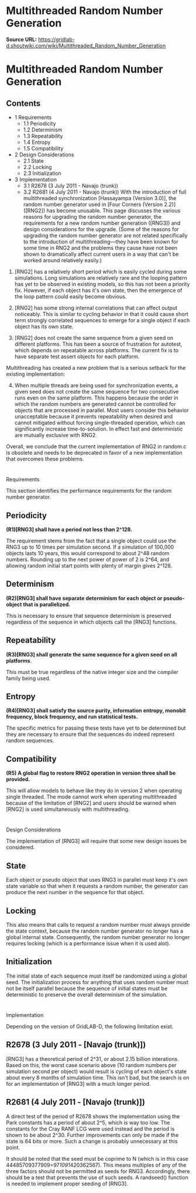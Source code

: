 # Multithreaded Random Number Generation

**Source URL:** https://gridlab-d.shoutwiki.com/wiki/Multithreaded_Random_Number_Generation
# Multithreaded Random Number Generation
## Contents

  * 1 Requirements
    * 1.1 Periodicity
    * 1.2 Determinism
    * 1.3 Repeatability
    * 1.4 Entropy
    * 1.5 Compatibility
  * 2 Design Considerations
    * 2.1 State
    * 2.2 Locking
    * 2.3 Initialization
  * 3 Implementation
    * 3.1 R2678 (3 July 2011 - Navajo (trunk))
    * 3.2 R2681 (4 July 2011 - Navajo (trunk))
With the introduction of full multithreaded synchronization [Hassayampa (Version 3.0)], the random number generator used in [Four Corners (Version 2.2)] ([RNG2]) has become unusable. This page discusses the various reasons for upgrading the random number generator, the requirements for a new random number generation ([RNG3]) and design considerations for the upgrade. (Some of the reasons for upgrading the random number generator are not related specifically to the introduction of multithreading—they have been known for some time in RNG2 and the problems they cause have not been shown to dramatically affect current users in a way that can't be worked around relatively easily.) 

1) [RNG2] has a relatively short period which is easily cycled during some simulations. Long simulations are relatively rare and the looping pattern has yet to be observed in existing models, so this has not been a priority fix. However, if each object has it's own state, then the emergence of the loop pattern could easily become obvious. 

2) [RNG2] has some strong internal correlations that can affect output noticeably. This is similar to cycling behavior in that it could cause short term strongly correlated sequences to emerge for a single object if each object has its own state. 

3) [RNG2] does not create the same sequence from a given seed on different platforms. This has been a source of frustration for autotest, which depends on repeatable across platforms. The current fix is to have separate test assert objects for each platform. 

Multithreading has created a new problem that is a serious setback for the existing implementation: 

4) When multiple threads are being used for synchronization events, a given seed does not create the same sequence for two consecutive runs even on the same platform. This happens because the order in which the random numbers are generated cannot be controlled for objects that are processed in parallel. Most users consider this behavior unacceptable because it prevents repeatability when desired and cannot mitigated without forcing single-threaded operation, which can significantly increase time-to-solution. In effect fast and deterministic are mutually exclusive with RNG2. 

Overall, we conclude that the current implementation of RNG2 in random.c is obsolete and needs to be deprecated in favor of a new implementation that overcomes these problems. 

# 

Requirements

This section identifies the performance requirements for the random number generator. 

## Periodicity

**(R1)[RNG3] shall have a period not less than 2^128.**

The requirement stems from the fact that a single object could use the RNG3 up to 10 times per simulation second. If a simulation of 100,000 objects lasts 10 years, this would correspond to about 2^48 random numbers. Rounding up to the next power of power of 2 is 2^64, and allowing random initial start points with plenty of margin gives 2^128. 

## Determinism

**(R2)[RNG3] shall have separate determinism for each object or pseudo-object that is parallelized.**

This is necessary to ensure that sequence determinism is preserved regardless of the sequence in which objects call the [RNG3] functions. 

## Repeatability

**(R3)[RNG3] shall generate the same sequence for a given seed on all platforms**. 

This must be true regardless of the native integer size and the compiler family being used. 

## Entropy

**(R4)[RNG3] shall satisfy the source purity, information entropy, monobit frequency, block frequency, and run statistical tests.**

The specific metrics for passing these tests have yet to be determined but they are necessary to ensure that the sequences do indeed represent random sequences. 

## Compatibility

**(R5) A global flag to restore RNG2 operation in version three shall be provided.**

This will allow models to behave like they do in version 2 when operating single threaded. The mode cannot work when operating multithreaded because of the limitation of [RNG2] and users should be warned when [RNG2] is used simultaneously with multithreading. 

# 

Design Considerations

The implementation of [RNG3] will require that some new design issues be considered. 

## State

Each object or pseudo object that uses RNG3 in parallel must keep it's own state variable so that when it requests a random number, the generator can produce the next number in the sequence for that object. 

## Locking

This also means that calls to request a random number must always provide the state context, because the random number generator no longer has a global internal state. Consequently, the random number generator no longer requires locking (which is a performance issue when it is used alot). 

## Initialization

The initial state of each sequence must itself be randomized using a global seed. The initialization process for anything that uses random number must not be itself parallel because the sequence of initial states must be deterministic to preserve the overall determinism of the simulation. 

# 

Implementation

Depending on the version of GridLAB-D, the following limitation exist. 

## R2678 (3 July 2011 - [Navajo (trunk)])

[RNG3] has a theoretical period of 2^31, or about 2.15 billion interations. Based on this, the worst case scenario above (10 random numbers per simulation second per object) would result is cycling of each object's state about every 8 months of simulation time. This isn't bad, but the search is on for an implementation of [RNG3] with a much longer period. 

## R2681 (4 July 2011 - [Navajo (trunk)])

A direct test of the period of R2678 shows the implementation using the Park constants has a period of about 2^5, which is way too low. The constants for the Cray RANF LCG were used instead and the period is shown to be about 2^30. Further improvements can only be made if the state is 64 bits or more. Such a change is probably unnecessary at this point. 

It should be noted that the seed must be coprime to N (which is in this case 44485709377909=97*1091*420362567). This means multiples of any of the three factors should not be permitted as seeds for RNG3. Accordingly, there should be a test that prevents the use of such seeds. A randseed() function is needed to implement proper seeding of [RNG3]. 


  
